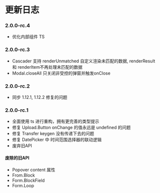 # 更新日志
### 2.0.0-rc.4
- 优化内部组件 TS

### 2.0.0-rc.3
- Cascader 支持 renderUnmatched 自定义渲染未匹配的数据, renderResult 和 renderItem不再处理未匹配的数据
- Modal.closeAll 只关闭非受控的弹窗并触发onClose

### 2.0.0-rc.2
- 同步 1.12.1, 1.12.2 修复的问题

### 2.0.0-rc.1
- 全面使用 ts 进行重构，拥有更完善的类型提示
- 修复 Upload.Button onChange 的值永远是 undefined 的问题
- 修复 Transfer  keygen 没有传递下去的问题
- 修复 DatePicker 中 时间范围选择器的联动逻辑
- 废弃旧API
#### 废除的旧API
- Popover content 属性
- From.Block
- Form.BlockField
- Form.Loop
